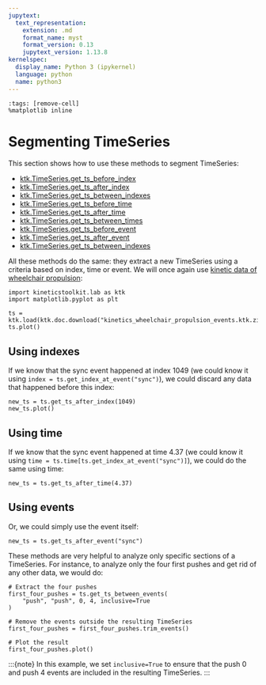 ```yaml
---
jupytext:
  text_representation:
    extension: .md
    format_name: myst
    format_version: 0.13
    jupytext_version: 1.13.8
kernelspec:
  display_name: Python 3 (ipykernel)
  language: python
  name: python3
---
```


```{code-cell} ipython3
:tags: [remove-cell]
%matplotlib inline
```

# Segmenting TimeSeries

This section shows how to use these methods to segment TimeSeries:

- [ktk.TimeSeries.get_ts_before_index](api/ktk.TimeSeries.get_ts_before_index.rst)
- [ktk.TimeSeries.get_ts_after_index](api/ktk.TimeSeries.get_ts_after_index.rst)
- [ktk.TimeSeries.get_ts_between_indexes](api/ktk.TimeSeries.get_ts_between_indexes.rst)
- [ktk.TimeSeries.get_ts_before_time](api/ktk.TimeSeries.get_ts_before_time.rst)
- [ktk.TimeSeries.get_ts_after_time](api/ktk.TimeSeries.get_ts_after_time.rst)
- [ktk.TimeSeries.get_ts_between_times](api/ktk.TimeSeries.get_ts_between_times.rst)
- [ktk.TimeSeries.get_ts_before_event](api/ktk.TimeSeries.get_ts_before_event.rst)
- [ktk.TimeSeries.get_ts_after_event](api/ktk.TimeSeries.get_ts_after_event.rst)
- [ktk.TimeSeries.get_ts_between_indexes](api/ktk.TimeSeries.get_ts_between_indexes.rst)

All these methods do the same: they extract a new TimeSeries using a criteria based on index, time or event. We will once again use [kinetic data of wheelchair propulsion](dataset_kinetics_wheelchair_propulsion.md):

```{code-cell} ipython3
import kineticstoolkit.lab as ktk
import matplotlib.pyplot as plt

ts = ktk.load(ktk.doc.download("kinetics_wheelchair_propulsion_events.ktk.zip"))
ts.plot()
```

## Using indexes

If we know that the sync event happened at index 1049 (we could know it using `index = ts.get_index_at_event("sync")`), we could discard any data that happened before this index:

```{code-cell} ipython3
new_ts = ts.get_ts_after_index(1049)
new_ts.plot()
```

## Using time

If we know that the sync event happened at time 4.37 (we could know it using `time = ts.time[ts.get_index_at_event("sync")]`), we could do the same using time:

```{code-cell} ipython3
new_ts = ts.get_ts_after_time(4.37)
```

## Using events

Or, we could simply use the event itself:

```{code-cell} ipython3
new_ts = ts.get_ts_after_event("sync")
```


These methods are very helpful to analyze only specific sections of a TimeSeries. For instance, to analyze only the four first pushes and get rid of any other data, we would do:

```{code-cell} ipython3
# Extract the four pushes
first_four_pushes = ts.get_ts_between_events(
    "push", "push", 0, 4, inclusive=True
)

# Remove the events outside the resulting TimeSeries
first_four_pushes = first_four_pushes.trim_events()

# Plot the result
first_four_pushes.plot()
```

:::{note}
In this example, we set `inclusive=True` to ensure that the push 0 and push 4 events are included in the resulting TimeSeries.
:::
